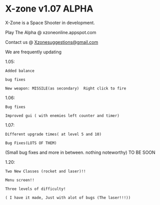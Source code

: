 # X-zone v1.07 ALPHA
X-Zone is a Space Shooter in development.

Play The Alpha @ xzoneonline.appspot.com

Contact us @ Xzonesuggestions@gmail.com

We are frequently updating
  
  1.05:
    
    Added balance
   
    bug fixes
    
    New weapon: MISSILE(as secondary)  Right click to fire
  
   1.06:
    
    Bug fixes
   
    Improved gui ( with enemies left counter and timer)
  
  1.07:
   
    Different upgrade times( at level 5 and 10)
   
    Bug Fixes(LOTS OF THEM)
    
    
  (Small bug fixes and more in between. nothing noteworthy) 
  TO BE SOON

  1.20:
  
    Two New Classes (rocket and laser)!!
    
    Menu screen!!
    
    Three levels of difficulty!
    
    ( I have it made, Just with alot of bugs (The laser!!!))
    
    
